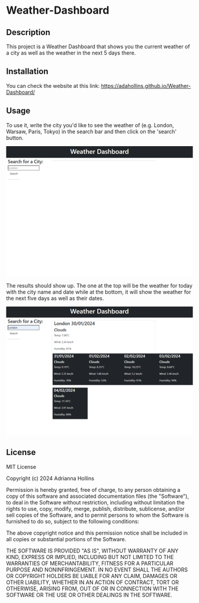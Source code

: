 # Weather-Dashboard
## Description
This project is a Weather Dashboard that shows you the current weather of a city as well as the weather in the next 5 days there.

## Installation
You can check the website at this link: https://adahollins.github.io/Weather-Dashboard/

## Usage
To use it, write the city you'd like to see the weather of (e.g. London, Warsaw, Paris, Tokyo) in the search bar and then click on the 'search' button.

![Search](/assets/images/Weather-Dashboard-README1.png)

The results should show up. The one at the top will be the weather for today with the city name and date while at the bottom, it will show the weather for the next five days as well as their dates.

![Result](/assets/images/Weather-Dashboard-README2.png)

## License
MIT License

Copyright (c) 2024 Adrianna Hollins

Permission is hereby granted, free of charge, to any person obtaining a copy
of this software and associated documentation files (the "Software"), to deal
in the Software without restriction, including without limitation the rights
to use, copy, modify, merge, publish, distribute, sublicense, and/or sell
copies of the Software, and to permit persons to whom the Software is
furnished to do so, subject to the following conditions:

The above copyright notice and this permission notice shall be included in all
copies or substantial portions of the Software.

THE SOFTWARE IS PROVIDED "AS IS", WITHOUT WARRANTY OF ANY KIND, EXPRESS OR
IMPLIED, INCLUDING BUT NOT LIMITED TO THE WARRANTIES OF MERCHANTABILITY,
FITNESS FOR A PARTICULAR PURPOSE AND NONINFRINGEMENT. IN NO EVENT SHALL THE
AUTHORS OR COPYRIGHT HOLDERS BE LIABLE FOR ANY CLAIM, DAMAGES OR OTHER
LIABILITY, WHETHER IN AN ACTION OF CONTRACT, TORT OR OTHERWISE, ARISING FROM,
OUT OF OR IN CONNECTION WITH THE SOFTWARE OR THE USE OR OTHER DEALINGS IN THE
SOFTWARE.